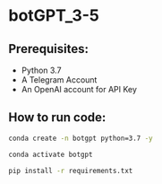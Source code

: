 # botGPT_3-5

## Prerequisites:

- Python 3.7
- A Telegram Account
- An OpenAI account for API Key

## How to run code:

```bash
conda create -n botgpt python=3.7 -y
```

```bash
conda activate botgpt
```

```bash
pip install -r requirements.txt
```
